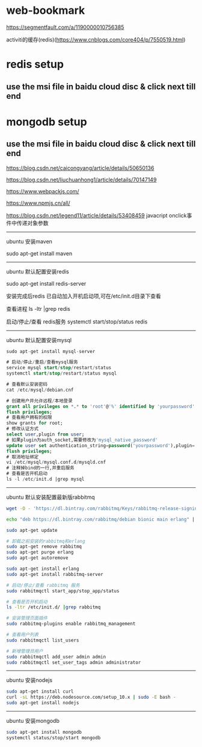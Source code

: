 # web-bookmark

https://segmentfault.com/a/1190000010756385

activiti的缓存(redis)(https://www.cnblogs.com/core404/p/7550519.html)

# redis setup 
  ## use the msi file in baidu cloud disc & click next till end
  
# mongodb setup
  ## use the msi file in baidu cloud disc & click next till end

https://blog.csdn.net/caicongyang/article/details/50650136

https://blog.csdn.net/liuchuanhong1/article/details/70147149

https://www.webpackjs.com/

https://www.npmjs.cn/all/

https://blog.csdn.net/legend11/article/details/53408459 javacript onclick事件中传递对象参数

----

ubuntu 安装maven

sudo apt-get install maven

----

ubuntu 默认配置安装redis

sudo apt-get install redis-server

安装完成后redis 已自动加入开机启动项,可在/etc/init.d目录下查看

查看进程
ls -ltr |grep redis

启动/停止/查看 redis服务
systemctl start/stop/status redis

----

ubuntu 默认配置安装mysql

```sql
sudo apt-get install mysql-server

# 启动/停止/重启/查看mysql服务
service mysql start/stop/restart/status
systemctl start/stop/restart/status mysql

# 查看默认安装密码
cat /etc/mysql/debian.cnf

# 创建用户并允许远程/本地登录
grant all privileges on *.* to 'root'@'%' identified by 'yourpassword' with grant option;
flush privileges;
# 查看用户拥有的权限
show grants for root;
# 修改认证方式
select user,plugin from user;
# 如果plugin为auth_socket,需要修改为'mysql_native_password'
update user set authentication_string=password('yourpassword'),plugin='mysql_native_password' where user='root';
flush privileges;
# 取消地址绑定
vi /etc/mysql/mysql.conf.d/mysqld.cnf
# 注释掉bind的一行,并重启服务
# 查看是否开机启动
ls -l /etc/init.d |grep mysql
```

----

ubuntu 默认安装配置最新版rabbitmq

```bash
wget -O - 'https://dl.bintray.com/rabbitmq/Keys/rabbitmq-release-signing-key.asc' | sudo apt-key add -

echo "deb https://dl.bintray.com/rabbitmq/debian bionic main erlang" | sudo tee /etc/apt/sources.list.d/bintray.rabbitmq.list

sudo apt-get update

# 卸载之前安装的rabbitmq和erlang
sudo apt-get remove rabbitmq
sudo apt-get purge erlang
sudo apt-get autoremove

sudo apt-get install erlang
sudo apt-get install rabbitmq-server

# 启动/停止/查看 rabbitmq 服务
sudo rabbitmqctl start_app/stop_app/status

# 查看是否开机启动
ls -ltr /etc/init.d/ |grep rabbitmq

# 安装管理页面插件
sudo rabbitmq-plugins enable rabbitmq_management

# 查看用户列表
sudo rabbitmqctl list_users

# 新增管理员用户
sudo rabbitmqctl add_user admin admin 
sudo rabbitmqctl set_user_tags admin administrator
```

----
ubuntu 安装nodejs

```bash
sudo apt-get install curl
curl -sL https://deb.nodesource.com/setup_10.x | sudo -E bash -
sudo apt-get install nodejs
```

----
ubuntu 安装mongodb
```bash
sudo apt-get install mongodb
systemctl status/stop/start mongodb

```

